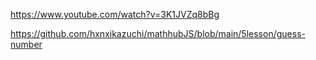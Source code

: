 https://www.youtube.com/watch?v=3K1JVZq8bBg

https://github.com/hxnxikazuchi/mathhubJS/blob/main/5lesson/guess-number